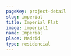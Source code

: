 ```yaml
---
pageKey: project-detail
slug: imperial
title: Imperial Flat
image: imperial1
name: Imperial
place: Madrid
type: residencial
---
```

